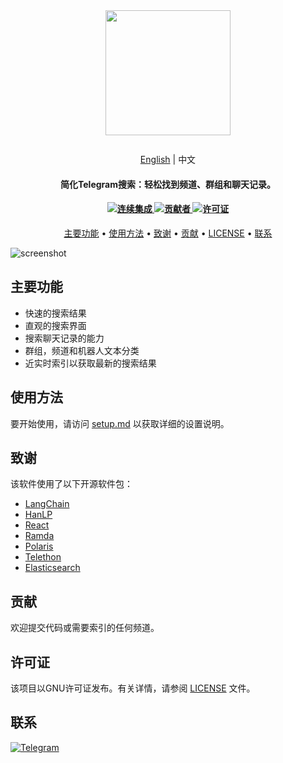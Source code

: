 <h1 align="center">

<a href="https://www.tgscan.xyz"><img style="margin-top: 25px" src="web-app/public/download.svg" width="200"/></a>

</h1>
<p align="center" style="margin-top: 20px">
  <a href="README.bak.md">English</a>
  <span> | </span>
  <span >中文</span>
</p>
<h4 align="center">简化Telegram搜索：轻松找到频道、群组和聊天记录。</h4>

<h4 align="center">
  <a href="https://github.com/tgscan-dev/tgscan/actions/workflows/main.yml">
    <img src="https://img.shields.io/github/actions/workflow/status/tgscan-dev/tgscan/main.yml?branch=main&label=pipeline&style=flat-square" alt="连续集成">
  </a>

  <a href="https://github.com/tgscan-dev/tgscan/graphs/contributors">
    <img src="https://img.shields.io/github/contributors-anon/tgscan-dev/tgscan?color=yellow&style=flat-square" alt="贡献者">
  </a>

  <a href="https://www.gnu.org/licenses/gpl-3.0)">
    <img src="https://img.shields.io/badge/License-GPLv3-blue.svg?style=flat-square" alt="许可证">
  </a>
</h4>

<p align="center">
  <a href="#主要功能">主要功能</a> •
  <a href="#使用方法">使用方法</a> •
  <a href="#致谢">致谢</a> •
  <a href="#贡献">贡献</a> •
  <a href="#license">LICENSE</a> •
  <a href="#联系">联系</a>
</p>

<p align="center">

![screenshot](icon/demo.gif)
</p>

## 主要功能

- 快速的搜索结果
- 直观的搜索界面
- 搜索聊天记录的能力
- 群组，频道和机器人文本分类
- 近实时索引以获取最新的搜索结果

## 使用方法

要开始使用，请访问 [setup.md](setup.md) 以获取详细的设置说明。

## 致谢

该软件使用了以下开源软件包：

- [LangChain](https://github.com/hwchase17/langchain)
- [HanLP](https://github.com/hankcs/HanLP)
- [React](https://github.com/facebook/react)
- [Ramda](https://github.com/ramda/ramda)
- [Polaris](https://github.com/Shopify/polaris)
- [Telethon](https://github.com/LonamiWebs/Telethon)
- [Elasticsearch](https://github.com/elastic/elasticsearch)

## 贡献

欢迎提交代码或需要索引的任何频道。

## 许可证

该项目以GNU许可证发布。有关详情，请参阅 [LICENSE](LICENSE) 文件。

## 联系

 <a href="https://t.me/tgscan_dev">
    <img src="https://img.shields.io/badge/Telegram-26A5E4.svg?style=for-the-badge&logo=Telegram&logoColor=white"
         alt="Telegram">
  </a>
